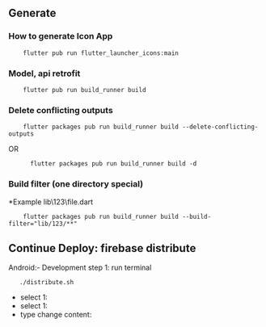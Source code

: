 ## Generate
### How to generate Icon App 

```
    flutter pub run flutter_launcher_icons:main
```

### Model, api retrofit

```
    flutter pub run build_runner build
```

### Delete conflicting outputs

```
    flutter packages pub run build_runner build --delete-conflicting-outputs
```

OR

```
      flutter packages pub run build_runner build -d
```

### Build filter (one directory special)

*Example lib\123\file.dart

```
    flutter packages pub run build_runner build --build-filter="lib/123/**"
```


## Continue Deploy: firebase distribute 

Android:- Development
step 1: 
run terminal 
```
   ./distribute.sh
```

- select 1:
- select 1:
- type change content: